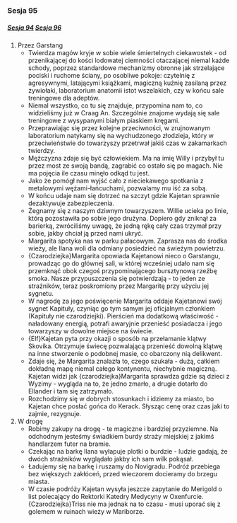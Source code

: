 ### Sesja 95
##### [Sesja 94](#sesja-094) [Sesja 96](#sesja-096)
1. Przez Garstang
    - Twierdza magów kryje w sobie wiele śmiertelnych ciekawostek - od przenikającej do kości lodowatej ciemności otaczającej niemal każde schody, poprzez standardowe mechanizmy obronne jak strzelające pociski i ruchome ściany, po osobliwe pokoje: czytelnię z agresywnymi, latającymi książkami, magiczną kuźnię zasilaną przez żywiołaki, laboratorium anatomii istot wszelakich, czy w końcu sale treningowe dla adeptów.
    - Niemal wszystko, co tu się znajduje, przypomina nam to, co widzieliśmy już w Craag An. Szczególnie znajome wydają się sale treningowe z wysypanymi białym piaskiem kręgami.
    - Przeprawiając się przez kolejne przeciwności, w zrujnowanym laboratorium natykamy się na wychudzonego złodzieja, który w przeciwieństwie do towarzyszy przetrwał jakiś czas w zakamarkach twierdzy. 
    - Mężczyzna zdaje się być człowiekiem. Ma na imię Willy i przybył tu przez most ze swoją bandą, zagrabić co ostało się po magach. Nie ma pojęcia ile czasu minęło odkąd tu jest.
    - Jako że pomógł nam wyjść cało z nieciekawego spotkania z metalowymi wężami-łańcuchami, pozwalamy mu iść za sobą.
    - W końcu udaje nam się dotrzeć na szczyt gdzie Kajetan sprawnie dezaktywuje zabezpieczenia.
    - Żegnamy się z naszym dziwnym towarzyszem. Willie ucieka po linie, którą pozostawiła po sobie jego drużyna. Dopiero gdy zniknął za barierką, zwróciliśmy uwagę, że jedną rękę cały czas trzymał przy sobie, jakby chciał ją przed nami ukryć.
    - Margarita spotyka nas w parku pałacowym. Zaprasza nas do środka wieży, ale Ilana woli dla odmiany posiedzieć na świeżym powietrzu.
    - {Czarodziejka}Margarita opowiada Kajetanowi nieco o Garstangu, prowadząc go do głównej sali, w której wcześniej udało nam się przemknąć obok czegoś przypominającego bursztynową rzeźbę smoka. Nasze przypuszczenia się potwierdzają - to jeden ze strażników, teraz poskromiony przez Margaritę przy użyciu jej sygnetu.
    - W nagrodę za jego poświęcenie Margarita oddaje Kajetanowi swój sygnet Kapituły, czyniąc go tym samym jej oficjalnym członkiem (Kapituły nie czarodziejki). Pierścień ma dodatkową właściwość - naładowany energią, potrafi awaryjnie przenieść posiadacza i jego towarzyszy w dowolne miejsce na świecie.
    - {Elf}Kajetan pyta przy okazji o sposób na przełamanie klątwy Skovika. Otrzymuje świecę pozwalającą przenieść dowolną klątwę na inne stworzenie o podobnej masie, co obarczony nią delikwent.
    - Zdaje się, że Margarita znalazła to, czego szukała - dużą, całkiem dokładną mapę niemal całego kontynentu, niechybnie magiczną. Kajetan widzi jak {czarodziejka}Margarita sprawdza gdzie są dzieci z Wyzimy - wygląda na to, że jedno zmarło, a drugie dotarło do Ellander i tam się zatrzymało.
    - Rozchodzimy się w dobrych stosunkach i idziemy za miasto, bo Kajetan chce posłać gońca do Kerack. Słysząc cenę oraz czas jaki to zajmie, rezygnuje.
2. W drogę
    - Robimy zakupy na drogę - te magiczne i bardziej przyziemne. Na odchodnym jesteśmy świadkiem burdy straży miejskiej z jakimś handlarzem futer na bramie.
    - Czekając na barkę Ilana wyłapuje plotki o burdzie - ludzie gadają, że dwóch strażników wyglądało jakby ich sam wilk pokąsał.
    - Ładujemy się na barkę i ruszamy do Novigradu. Podróż przebiega bez większych zakłóceń, przed wieczorem docieramy do brzegu miasta.
    - W czasie podróży Kajetan wysyła jeszcze zapytanie do Merigold o list polecający do Rektorki Katedry Medycyny w Oxenfurcie. {Czarodziejka}Triss  nie ma jednak na to czasu - musi uporać się z golemem w ruinach wieży w Mariborze.
